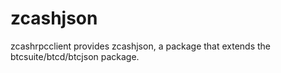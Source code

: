 zcashjson
=========

zcashrpcclient provides zcashjson, a package that extends the
btcsuite/btcd/btcjson package.

